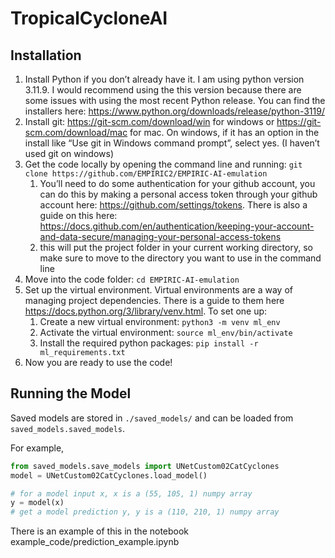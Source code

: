 # TropicalCycloneAI

## Installation

1. Install Python if you don’t already have it. I am using python version 3.11.9. I would recommend using the this version because there are some issues with using the most recent Python release. You can find the installers here: https://www.python.org/downloads/release/python-3119/
2. Install git: https://git-scm.com/download/win for windows or https://git-scm.com/download/mac for mac. On windows, if it has an option in the install like “Use git in Windows command prompt”, select yes. (I haven’t used git on windows)
3. Get the code locally by opening the command line and running: `git clone https://github.com/EMPIRIC2/EMPIRIC-AI-emulation` 
    1. You’ll need to do some authentication for your github account, you can do this by making a personal access token through your github account here: https://github.com/settings/tokens. There is also a guide on this here: https://docs.github.com/en/authentication/keeping-your-account-and-data-secure/managing-your-personal-access-tokens
    2. this will put the project folder in your current working directory, so make sure to move to the directory you want to use in the command line
4.  Move into the code folder: `cd EMPIRIC-AI-emulation` 
5. Set up the virtual environment. Virtual environments are a way of managing project dependencies. There is a guide to them here https://docs.python.org/3/library/venv.html. To set one up:
    1. Create a new virtual environment: `python3 -m venv ml_env` 
    2. Activate the virtual environment: `source ml_env/bin/activate` 
    3. Install the required python packages: `pip install -r ml_requirements.txt`
6. Now you are ready to use the code!

## Running the Model

Saved models are stored in `./saved_models/` and can be loaded from `saved_models.saved_models`. 

For example, 

```python
from saved_models.save_models import UNetCustom02CatCyclones
model = UNetCustom02CatCyclones.load_model()

# for a model input x, x is a (55, 105, 1) numpy array
y = model(x)
# get a model prediction y, y is a (110, 210, 1) numpy array
```

There is an example of this in the notebook example_code/prediction_example.ipynb

